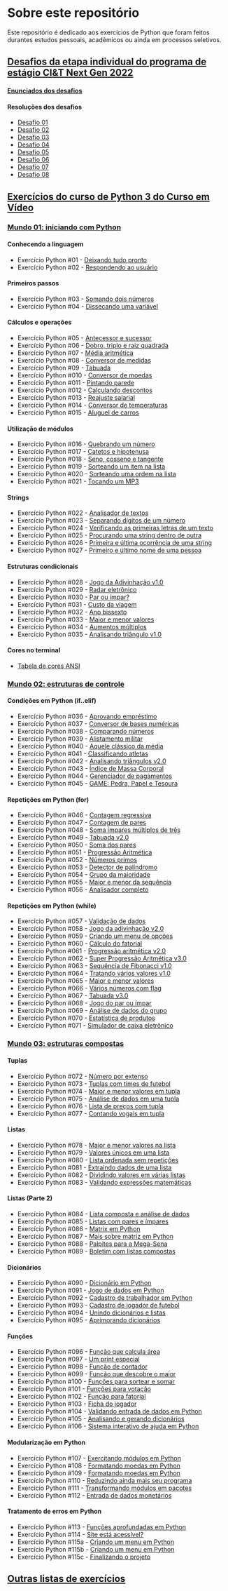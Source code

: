 # Sobre este repositório

Este repositório é dedicado aos exercícios de Python que foram feitos durantes estudos pessoais, acadêmicos ou ainda em processos seletivos.

## [Desafios da etapa individual do programa de estágio CI&T Next Gen 2022](https://github.com/matheusvictor/estudos_python/tree/master/ciandt_next_gen_2022)

#### [Enunciados dos desafios](https://github.com/matheusvictor/estudos_python/blob/master/ciandt_next_gen_2022/descri%C3%A7%C3%A3o_dos_desafios)

#### Resoluções dos desafios

- [Desafio 01](https://github.com/matheusvictor/estudos_python/blob/master/ciandt_next_gen_2022/desafio_01.py)
- [Desafio 02](https://github.com/matheusvictor/estudos_python/blob/master/ciandt_next_gen_2022/desafio_02.py)
- [Desafio 03](https://github.com/matheusvictor/estudos_python/blob/master/ciandt_next_gen_2022/desafio_03.py)
- [Desafio 04](https://github.com/matheusvictor/estudos_python/blob/master/ciandt_next_gen_2022/desafio_04.py)
- [Desafio 05](https://github.com/matheusvictor/estudos_python/blob/master/ciandt_next_gen_2022/desafio_05.py)
- [Desafio 06](https://github.com/matheusvictor/estudos_python/blob/master/ciandt_next_gen_2022/desafio_06.py)
- [Desafio 07](https://github.com/matheusvictor/estudos_python/blob/master/ciandt_next_gen_2022/desafio_07.py)
- [Desafio 08](https://github.com/matheusvictor/estudos_python/blob/master/ciandt_next_gen_2022/desafio_08.py)


## [Exercícios do curso de Python 3 do Curso em Vídeo](https://github.com/matheusvictor/estudos_python/tree/master/curso_em_video)

### [Mundo 01: iniciando com Python](https://github.com/matheusvictor/estudos_python/blob/master/curso_em_video/mundo_01/enunciados_mundo_01.md)

#### Conhecendo a linguagem

- Exercício Python #01 - [Deixando tudo pronto](https://github.com/matheusvictor/estudos_python/blob/master/curso_em_video/mundo_01/ex001.py)
- Exercício Python #02 - [Respondendo ao usuário](https://github.com/matheusvictor/estudos_python/blob/master/curso_em_video/mundo_01/ex002.py)

#### Primeiros passos

- Exercício Python #03 - [Somando dois números](https://github.com/matheusvictor/estudos_python/blob/master/curso_em_video/mundo_01/ex003.py)
- Exercício Python #04 - [Dissecando uma variável](https://github.com/matheusvictor/estudos_python/blob/master/curso_em_video/mundo_01/ex004.py)

#### Cálculos e operações

- Exercício Python #05 - [Antecessor e sucessor](https://github.com/matheusvictor/estudos_python/blob/master/curso_em_video/mundo_01/ex005.py)
- Exercício Python #06 - [Dobro, triplo e raiz quadrada](https://github.com/matheusvictor/estudos_python/blob/master/curso_em_video/mundo_01/ex006.py)
- Exercício Python #07 - [Média aritmética](https://github.com/matheusvictor/estudos_python/blob/master/curso_em_video/mundo_01/ex007.py)
- Exercício Python #08 - [Conversor de medidas](https://github.com/matheusvictor/estudos_python/blob/master/curso_em_video/mundo_01/ex008.py)
- Exercício Python #09 - [Tabuada](https://github.com/matheusvictor/estudos_python/blob/master/curso_em_video/mundo_01/ex009.py)
- Exercício Python #010 - [Conversor de moedas](https://github.com/matheusvictor/estudos_python/blob/master/curso_em_video/mundo_01/ex010.py)
- Exercício Python #011 - [Pintando parede](https://github.com/matheusvictor/estudos_python/blob/master/curso_em_video/mundo_01/ex011.py)
- Exercício Python #012 - [Calculando descontos](https://github.com/matheusvictor/estudos_python/blob/master/curso_em_video/mundo_01/ex012.py)
- Exercício Python #013 - [Reajuste salarial](https://github.com/matheusvictor/estudos_python/blob/master/curso_em_video/mundo_01/ex013.py)
- Exercício Python #014 - [Conversor de temperaturas](https://github.com/matheusvictor/estudos_python/blob/master/curso_em_video/mundo_01/ex014.py)
- Exercício Python #015 - [Aluguel de carros](https://github.com/matheusvictor/estudos_python/blob/master/curso_em_video/mundo_01/ex015.py)

#### Utilização de módulos

- Exercício Python #016 - [Quebrando um número](https://github.com/matheusvictor/estudos_python/blob/master/curso_em_video/mundo_01/ex016.py)
- Exercício Python #017 - [Catetos e hipotenusa](https://github.com/matheusvictor/estudos_python/blob/master/curso_em_video/mundo_01/ex017.py)
- Exercício Python #018 - [Seno, cosseno e tangente](https://github.com/matheusvictor/estudos_python/blob/master/curso_em_video/mundo_01/ex018.py)
- Exercício Python #019 - [Sorteando um item na lista](https://github.com/matheusvictor/estudos_python/blob/master/curso_em_video/mundo_01/ex019.py)
- Exercício Python #020 - [Sorteando uma ordem na lista](https://github.com/matheusvictor/estudos_python/blob/master/curso_em_video/mundo_01/ex020.py)
- Exercício Python #021 - [Tocando um MP3](https://github.com/matheusvictor/estudos_python/blob/master/curso_em_video/mundo_01/ex021.py)

#### Strings

- Exercício Python #022 - [Analisador de textos](https://github.com/matheusvictor/estudos_python/blob/master/curso_em_video/mundo_01/ex022.py)
- Exercício Python #023 - [Separando dígitos de um número](https://github.com/matheusvictor/estudos_python/blob/master/curso_em_video/mundo_01/ex023.py)
- Exercício Python #024 - [Verificando as primeiras letras de um texto](https://github.com/matheusvictor/estudos_python/blob/master/curso_em_video/mundo_01/ex024.py)
- Exercício Python #025 - [Procurando uma string dentro de outra](https://github.com/matheusvictor/estudos_python/blob/master/curso_em_video/mundo_01/ex025.py)
- Exercício Python #026 - [Primeira e última ocorrência de uma string](https://github.com/matheusvictor/estudos_python/blob/master/curso_em_video/mundo_01/ex026.py)
- Exercício Python #027 - [Primeiro e último nome de uma pessoa](https://github.com/matheusvictor/estudos_python/blob/master/curso_em_video/mundo_01/ex027.py)

#### Estruturas condicionais

- Exercício Python #028 - [Jogo da Adivinhação v1.0](https://github.com/matheusvictor/estudos_python/blob/master/curso_em_video/mundo_01/ex028.py)
- Exercício Python #029 - [Radar eletrônico](https://github.com/matheusvictor/estudos_python/blob/master/curso_em_video/mundo_01/ex029.py)
- Exercício Python #030 - [Par ou ímpar?](https://github.com/matheusvictor/estudos_python/blob/master/curso_em_video/mundo_01/ex030.py)
- Exercício Python #031 - [Custo da viagem](https://github.com/matheusvictor/estudos_python/blob/master/curso_em_video/mundo_01/ex031.py)
- Exercício Python #032 - [Ano bissexto](https://github.com/matheusvictor/estudos_python/blob/master/curso_em_video/mundo_01/ex032.py)
- Exercício Python #033 - [Maior e menor valores](https://github.com/matheusvictor/estudos_python/blob/master/curso_em_video/mundo_01/ex033.py)
- Exercício Python #034 - [Aumentos múltiplos](https://github.com/matheusvictor/estudos_python/blob/master/curso_em_video/mundo_01/ex034.py)
- Exercício Python #035 - [Analisando triângulo v1.0](https://github.com/matheusvictor/estudos_python/blob/master/curso_em_video/mundo_01/ex035.py)

#### Cores no terminal

- [Tabela de cores ANSI](https://github.com/matheusvictor/estudos_python/blob/master/curso_em_video/tabelaCores_ansi.py)

### [Mundo 02: estruturas de controle](https://github.com/matheusvictor/estudos_python/blob/master/curso_em_video/mundo_02/enunciados_mundo_02.md)

#### Condições em Python (if..elif)

- Exercício Python #036 - [Aprovando empréstimo](https://github.com/matheusvictor/estudos_python/blob/master/curso_em_video/mundo_02/ex036.py)
- Exercício Python #037 - [Conversor de bases numéricas](https://github.com/matheusvictor/estudos_python/blob/master/curso_em_video/mundo_02/ex037.py)
- Exercício Python #038 - [Comparando números](https://github.com/matheusvictor/estudos_python/blob/master/curso_em_video/mundo_02/ex038.py)
- Exercício Python #039 - [Alistamento militar](https://github.com/matheusvictor/estudos_python/blob/master/curso_em_video/mundo_02/ex039.py)
- Exercício Python #040 - [Aquele clássico da média](https://github.com/matheusvictor/estudos_python/blob/master/curso_em_video/mundo_02/ex040.py)
- Exercício Python #041 - [Classificando atletas](https://github.com/matheusvictor/estudos_python/blob/master/curso_em_video/mundo_02/ex041.py)
- Exercício Python #042 - [Analisando triângulos v2.0](https://github.com/matheusvictor/estudos_python/blob/master/curso_em_video/mundo_02/ex042.py)
- Exercício Python #043 - [Índice de Massa Corporal](https://github.com/matheusvictor/estudos_python/blob/master/curso_em_video/mundo_02/ex043.py)
- Exercício Python #044 - [Gerenciador de pagamentos](https://github.com/matheusvictor/estudos_python/blob/master/curso_em_video/mundo_02/ex044.py)
- Exercício Python #045 - [GAME: Pedra, Papel e Tesoura](https://github.com/matheusvictor/estudos_python/blob/master/curso_em_video/mundo_02/ex045.py)

#### Repetições em Python (for)

- Exercício Python #046 - [Contagem regressiva](https://github.com/matheusvictor/estudos_python/blob/master/curso_em_video/mundo_02/ex046.py)
- Exercício Python #047 - [Contagem de pares](https://github.com/matheusvictor/estudos_python/blob/master/curso_em_video/mundo_02/ex047.py)
- Exercício Python #048 - [Soma ímpares múltiplos de três](https://github.com/matheusvictor/estudos_python/blob/master/curso_em_video/mundo_02/ex048.py)
- Exercício Python #049 - [Tabuada v2.0](https://github.com/matheusvictor/estudos_python/blob/master/curso_em_video/mundo_02/ex049.py)
- Exercício Python #050 - [Soma dos pares](https://github.com/matheusvictor/estudos_python/blob/master/curso_em_video/mundo_02/ex050.py)
- Exercício Python #051 - [Progressão Aritmética](https://github.com/matheusvictor/estudos_python/blob/master/curso_em_video/mundo_02/ex051.py)
- Exercício Python #052 - [Números primos](https://github.com/matheusvictor/estudos_python/blob/master/curso_em_video/mundo_02/ex052.py)
- Exercício Python #053 - [Detector de palíndromo](https://github.com/matheusvictor/estudos_python/blob/master/curso_em_video/mundo_02/ex053.py)
- Exercício Python #054 - [Grupo da maioridade](https://github.com/matheusvictor/estudos_python/blob/master/curso_em_video/mundo_02/ex054.py)
- Exercício Python #055 - [Maior e menor da sequência](https://github.com/matheusvictor/estudos_python/blob/master/curso_em_video/mundo_02/ex055.py)
- Exercício Python #056 - [Analisador completo](https://github.com/matheusvictor/estudos_python/blob/master/curso_em_video/mundo_02/ex056.py)

#### Repetições em Python (while)

- Exercício Python #057 - [Validação de dados](https://github.com/matheusvictor/estudos_python/blob/master/curso_em_video/mundo_02/ex057.py)
- Exercício Python #058 - [Jogo da adivinhação v2.0](https://github.com/matheusvictor/estudos_python/blob/master/curso_em_video/mundo_02/ex058.py)
- Exercício Python #059 - [Criando um menu de opções](https://github.com/matheusvictor/estudos_python/blob/master/curso_em_video/mundo_02/ex059.py)
- Exercício Python #060 - [Cálculo do fatorial](https://github.com/matheusvictor/estudos_python/blob/master/curso_em_video/mundo_02/ex060.py)
- Exercício Python #061 - [Progressão aritmética v2.0](https://github.com/matheusvictor/estudos_python/blob/master/curso_em_video/mundo_02/ex061.py)
- Exercício Python #062 - [Super Progressão Aritmética v3.0](https://github.com/matheusvictor/estudos_python/blob/master/curso_em_video/mundo_02/ex062.py)
- Exercício Python #063 - [Sequência de Fibonacci v1.0](https://github.com/matheusvictor/estudos_python/blob/master/curso_em_video/mundo_02/ex063.py)
- Exercício Python #064 - [Tratando vários valores v1.0](https://github.com/matheusvictor/estudos_python/blob/master/curso_em_video/mundo_02/ex064.py)
- Exercício Python #065 - [Maior e menor valores](https://github.com/matheusvictor/estudos_python/blob/master/curso_em_video/mundo_02/ex065.py)
- Exercício Python #066 - [Vários números com flag](https://github.com/matheusvictor/estudos_python/blob/master/curso_em_video/mundo_02/ex066.py)
- Exercício Python #067 - [Tabuada v3.0](https://github.com/matheusvictor/estudos_python/blob/master/curso_em_video/mundo_02/ex067.py)
- Exercício Python #068 - [Jogo do par ou ímpar](https://github.com/matheusvictor/estudos_python/blob/master/curso_em_video/mundo_02/ex068.py)
- Exercício Python #069 - [Análise de dados do grupo](https://github.com/matheusvictor/estudos_python/blob/master/curso_em_video/mundo_02/ex069.py)
- Exercício Python #070 - [Estatística de produtos](https://github.com/matheusvictor/estudos_python/blob/master/curso_em_video/mundo_02/ex070.py)
- Exercício Python #071 - [Simulador de caixa eletrônico](https://github.com/matheusvictor/estudos_python/blob/master/curso_em_video/mundo_02/ex071.py)

### [Mundo 03: estruturas compostas](https://github.com/matheusvictor/estudos_python/blob/master/curso_em_video/mundo_03/enunciados_mundo_03.md)

#### Tuplas

- Exercício Python #072 - [Número por extenso](https://github.com/matheusvictor/estudos_python/blob/master/curso_em_video/mundo_03/ex072.py)
- Exercício Python #073 - [Tuplas com times de futebol](https://github.com/matheusvictor/estudos_python/blob/master/curso_em_video/mundo_03/ex073.py)
- Exercício Python #074 - [Maior e menor valores em tupla](https://github.com/matheusvictor/estudos_python/blob/master/curso_em_video/mundo_03/ex074.py)
- Exercício Python #075 - [Análise de dados em uma tupla](https://github.com/matheusvictor/estudos_python/blob/master/curso_em_video/mundo_03/ex075.py)
- Exercício Python #076 - [Lista de preços com tupla](https://github.com/matheusvictor/estudos_python/blob/master/curso_em_video/mundo_03/ex076.py)
- Exercício Python #077 - [Contando vogais em tupla](https://github.com/matheusvictor/estudos_python/blob/master/curso_em_video/mundo_03/ex077.py)

#### Listas

- Exercício Python #078 - [Maior e menor valores na lista](https://github.com/matheusvictor/estudos_python/blob/master/curso_em_video/mundo_03/ex078.py)
- Exercício Python #079 - [Valores únicos em uma lista](https://github.com/matheusvictor/estudos_python/blob/master/curso_em_video/mundo_03/ex079.py)
- Exercício Python #080 - [Lista ordenada sem repetições](https://github.com/matheusvictor/estudos_python/blob/master/curso_em_video/mundo_03/ex080.py)
- Exercício Python #081 - [Extraindo dados de uma lista](https://github.com/matheusvictor/estudos_python/blob/master/curso_em_video/mundo_03/ex081.py)
- Exercício Python #082 - [Dividindo valores em várias listas](https://github.com/matheusvictor/estudos_python/blob/master/curso_em_video/mundo_03/ex082.py)
- Exercício Python #083 - [Validando expressões matemáticas](https://github.com/matheusvictor/estudos_python/blob/master/curso_em_video/mundo_03/ex083.py)

#### Listas (Parte 2)

- Exercício Python #084 - [Lista composta e análise de dados](https://github.com/matheusvictor/estudos_python/blob/master/curso_em_video/mundo_03/ex084.py)
- Exercício Python #085 - [Listas com pares e ímpares](https://github.com/matheusvictor/estudos_python/blob/master/curso_em_video/mundo_03/ex085.py)
- Exercício Python #086 - [Matrix em Python](#)
- Exercício Python #087 - [Mais sobre matriz em Python](#)
- Exercício Python #088 - [Palpites para a Mega-Sena](#)
- Exercício Python #089 - [Boletim com listas compostas](#)

#### Dicionários

- Exercício Python #090 - [Dicionário em Python](#)
- Exercício Python #091 - [Jogo de dados em Python](#)
- Exercício Python #092 - [Cadastro de trabalhador em Python](#)
- Exercício Python #093 - [Cadastro de jogador de futebol](#)
- Exercício Python #094 - [Unindo dicionários e listas](#)
- Exercício Python #095 - [Aprimorando dicionários](#)

#### Funções

- Exercício Python #096 - [Função que calcula área](#)
- Exercício Python #097 - [Um print especial](#)
- Exercício Python #098 - [Função de contador](#)
- Exercício Python #099 - [Função que descobre o maior](#)
- Exercício Python #100 - [Funções para sortear e somar](#)
- Exercício Python #101 - [Funções para votação](#)
- Exercício Python #102 - [Função para fatorial](#)
- Exercício Python #103 - [Ficha do jogador](#)
- Exercício Python #104 - [Validando entrada de dados em Python](#)
- Exercício Python #105 - [Analisando e gerando dicionários](#)
- Exercício Python #106 - [Sistema interativo de ajuda em Python](#)

#### Modularização em Python

- Exercício Python #107 - [Exercitando módulos em Python](#)
- Exercício Python #108 - [Formatando moedas em Python](#)
- Exercício Python #109 - [Formatando moedas em Python](#)
- Exercício Python #110 - [Reduzindo ainda mais seu programa](#)
- Exercício Python #111 - [Transformando módulos em pacotes](#)
- Exercício Python #112 - [Entrada de dados monetários](#)

#### Tratamento de erros em Python

- Exercício Python #113 - [Funções aprofundadas em Python](#)
- Exercício Python #114 - [Site está acessível?](#)
- Exercício Python #115a - [Criando um menu em Python](#)
- Exercício Python #115b - [Criando um menu em Python](#)
- Exercício Python #115c - [Finalizando o projeto](#)


## [Outras listas de exercícios](https://github.com/matheusvictor/estudos_python/tree/master/outras_listas_de_exercicios)

